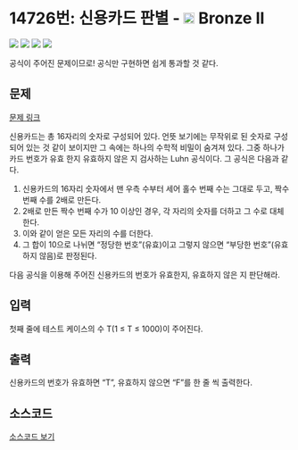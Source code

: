 # 14726번: 신용카드 판별 - <img src="https://static.solved.ac/tier_small/4.svg" style="height:20px" /> Bronze II

<!-- performance -->

![](https://img.shields.io/badge/Python-3670A0?style=flat-square&logo=python&logoColor=white) ![](https://img.shields.io/badge/BOJ-Passed-Success?style=flat-square) ![](https://img.shields.io/badge/Memory_Usage-31256KB-informational?style=flat-square) ![](https://img.shields.io/badge/Time_Spend-40ms-informational?style=flat-square)

공식이 주어진 문제이므로! 공식만 구현하면 쉽게 통과할 것 같다.

<!-- end -->

## 문제

[문제 링크](https://boj.kr/14726)


<p>신용카드는 총 16자리의 숫자로 구성되어 있다. 언뜻 보기에는 무작위로 된 숫자로 구성되어 있는 것 같이 보이지만 그 속에는 하나의 수학적 비밀이 숨겨져 있다. 그중 하나가 카드 번호가 유효 한지 유효하지 않은 지 검사하는 Luhn 공식이다. 그 공식은 다음과 같다.</p>

<ol>
<li>신용카드의 16자리 숫자에서 맨 우측 수부터 세어 홀수 번째 수는 그대로 두고, 짝수 번째 수를 2배로 만든다.</li>
<li>2배로 만든 짝수 번째 수가 10 이상인 경우, 각 자리의 숫자를 더하고 그 수로 대체한다.</li>
<li>이와 같이 얻은 모든 자리의 수를 더한다.</li>
<li>그 합이 10으로 나뉘면 “정당한 번호”(유효)이고 그렇지 않으면 “부당한 번호”(유효하지 않음)로 판정된다.</li>
</ol>

<p>다음 공식을 이용해 주어진 신용카드의 번호가 유효한지, 유효하지 않은 지 판단해라.</p>



## 입력

첫째 줄에 테스트 케이스의 수 T(1 ≤ T ≤ 1000)이 주어진다.

## 출력

신용카드의 번호가 유효하면 “T”, 유효하지 않으면 “F”를 한 줄 씩 출력한다.

## 소스코드

[소스코드 보기](신용카드%20판별.py)